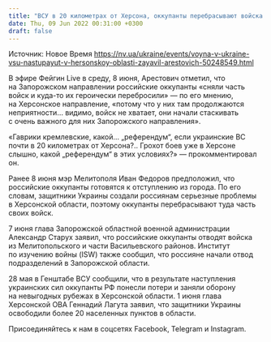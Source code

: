 ```yaml
---
title: "ВСУ в 20 километрах от Херсона, оккупанты перебрасывают войска с Запорожского направления — Арестович"
date: Thu, 09 Jun 2022 00:31:00 +0300
draft: false
---
```

Источник: Новое Время https://nv.ua/ukraine/events/voyna-v-ukraine-vsu-nastupayut-v-hersonskoy-oblasti-zayavil-arestovich-50248549.html


В эфире Фейгин Live в среду, 8 июня, Арестович отметил, что на Запорожском направлении российские оккупанты «сняли часть войск и куда-то их героически перебросили» — по его мнению, на Херсонское направление, «потому что у них там продолжаются неприятности… видимо, войск не хватает, они начали стаскивать с очень важного для них Запорожского направления». 

«Гаврики кремлевские, какой… „референдум“, если украинские ВС почти в 20 километрах от Херсона?.. Грохот боев уже в Херсоне слышно, какой „референдум“ в этих условиях?» — прокомментировал он.

Ранее 8 июня мэр Мелитополя Иван Федоров предположил, что российские оккупанты готовятся к отступлению из города. По его словам, защитники Украины создали россиянам серьезные проблемы в Херсонской области, поэтому оккупанты перебрасывают туда часть своих войск.

7 июня глава Запорожской областной военной администрации Александр Старух заявил, что российские оккупанты отводят войска из Мелитопольского и части Васильевского районов. Институт по изучению войны (ISW) также сообщил, что россияне начали отвод подразделений в Запорожской области.

28 мая в Генштабе ВСУ сообщили, что в результате наступления украинских сил оккупанты РФ понесли потери и заняли оборону на невыгодных рубежах в Херсонской области. 1 июня глава Херсонской ОВА Геннадий Лагута заявил, что защитники Украины освободили более 20 населенных пунктов в области.

Присоединяйтесь к нам в соцсетях Facebook, Telegram и Instagram.
